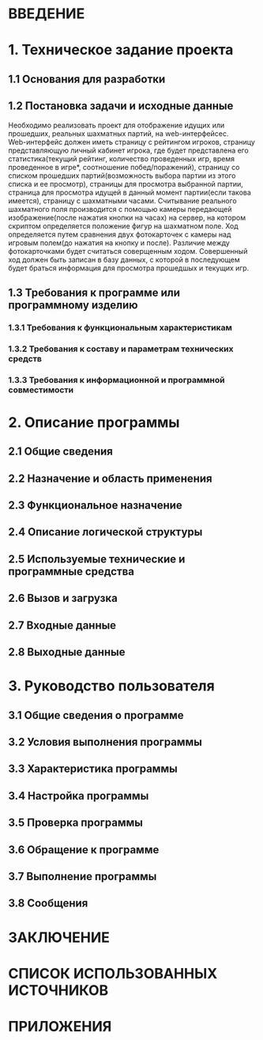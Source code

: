 # ВВЕДЕНИЕ
# 1.	Техническое задание проекта
## 1.1	 Основания для разработки

## 1.2	 Постановка задачи и исходные данные
Необходимо реализовать проект для отображение идущих или прошедших, реальных шахматных партий, на web-интерфейсес. <br>
Web-интерфейс должен иметь страницу с рейтингом игроков, страницу представляющую личный кабинет игрока, где будет представлена его статистика(текущий рейтинг, количество проведенных игр, время проведенное в игре*, соотношение побед/поражений), страницу со списком прошедших партий(возможность выбора партии из этого списка и ее просмотр), страницы для просмотра выбранной партии, страница для просмотра идущей в данный момент партии(если такова имеется), страницу с шахматными часами.
Считывание реального шахматного поля производится с помощью камеры передающей изображение(после нажатия кнопки на часах) на сервер, на котором скриптом определяется положение фигур на шахматном поле. Ход определяется путем сравнения двух фотокарточек с камеры над игровым полем(до нажатия на кнопку и после). Различие между фотокарточками будет считаться соверщенным ходом. Совершенный ход должен быть записан в базу данных, с которой в последующем будет браться информация для просмотра прошедшых и текущих игр.
## 1.3 Требования к программе или программному изделию
### 1.3.1	Требования к функциональным характеристикам

### 1.3.2   Требования к составу и параметрам технических средств

### 1.3.3   Требования к информационной и программной совместимости

# 2.	Описание программы
## 2.1	 Общие сведения
## 2.2	 Назначение и область применения
## 2.3	 Функциональное назначение
## 2.4	 Описание логической структуры
## 2.5	 Используемые технические и программные средства
## 2.6	 Вызов и загрузка
## 2.7	 Входные данные
## 2.8	 Выходные данные
# 3.	Руководство пользователя
## 3.1	 Общие сведения о программе
## 3.2	 Условия выполнения программы
## 3.3	 Характеристика программы
## 3.4	 Настройка программы
## 3.5	 Проверка программы
## 3.6	 Обращение к программе
## 3.7	 Выполнение программы
## 3.8	 Сообщения
# ЗАКЛЮЧЕНИЕ
# СПИСОК ИСПОЛЬЗОВАННЫХ ИСТОЧНИКОВ
# ПРИЛОЖЕНИЯ